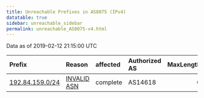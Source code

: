 ```yaml
---
title: Unreachable Prefixes in AS8075 (IPv4)
datatable: true
sidebar: unreachable_sidebar
permalink: unreachable_AS8075-v4.html
---
```


Data as of 2019-02-12 21:15:00 UTC


<div class="datatable-begin"></div>

| Prefix                                                   | Reason                                                                                                | affected   | Authorized AS   |   MaxLength | Anchor                           |   unreachable /24s |
|:---------------------------------------------------------|:------------------------------------------------------------------------------------------------------|:-----------|:----------------|------------:|:---------------------------------|-------------------:|
| [192.84.159.0/24](https://stat.ripe.net/192.84.159.0/24) | [INVALID ASN](https://rpki-validator.ripe.net/announcement-preview?asn=AS8075&prefix=192.84.159.0/24) | complete   | AS14618         |           0 | [ARIN](unreachable_ARIN-v4.html) |                  1 |

<div class="datatable-end"></div>